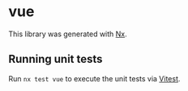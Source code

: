 # vue

This library was generated with [Nx](https://nx.dev).

## Running unit tests

Run `nx test vue` to execute the unit tests via [Vitest](https://vitest.dev/).
